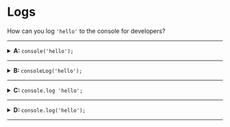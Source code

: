 # Logs

How can you log `'hello'` to the console for developers?

---

<details>
<summary><strong>A: </strong> <code>console('hello');</code></summary>
<br>

✖ Nope.

`console` is a global variable in JavaScript, it's available by default in your
programs without need to declare it.

But it's not a function so if you try calling it directly the program will throw
an error.

</details>

---

<details>
<summary><strong>B: </strong> <code>consoleLog('hello');</code></summary>
<br>

✖ Nope.

`consoleLog` written as one word does not come built into JavaScript, but
`console` does.

`console` is the _global variable_ used to store different logging functions, to
access one of the console functions you need to use `console.__`

</details>

---

<details>

<summary><strong>C: </strong> <code>console.log 'hello';</code></summary>
<br>

✖ Nope.

You need to wrap function arguments in parenthesis `( )` or the computer will
not be able to parse your program.

</details>

---

<details>

<summary><strong>D: </strong> <code>console.log('hello');</code></summary>
<br>

✔ Correct!

`console` is the _global variable_ used to store different logging functions,
the most common one is `log`.

First you're telling the computer to get the value stored in the `console`
variable, then `.log` tells the computer to get the value named `log` stored
inside the `console` object.

You don't need to understand this just yet, you'll learn more about objects
later on.

</details>

---
